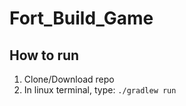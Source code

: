# Fort_Build_Game

## How to run
1. Clone/Download repo
2. In linux terminal, type: `./gradlew run`
